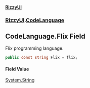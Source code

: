 #### [RizzyUI](index 'index')
### [RizzyUI](RizzyUI 'RizzyUI').[CodeLanguage](RizzyUI.CodeLanguage 'RizzyUI.CodeLanguage')

## CodeLanguage.Flix Field

Flix programming language.

```csharp
public const string Flix = flix;
```

#### Field Value
[System.String](https://docs.microsoft.com/en-us/dotnet/api/System.String 'System.String')